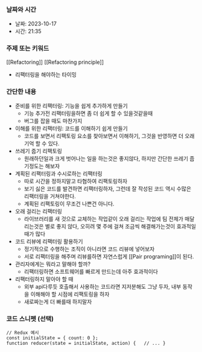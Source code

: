### 날짜와 시간

- 날짜: 2023-10-17
- 시간: 21:35

### 주제 또는 키워드
[[Refactoring]]
[[Refactoring principle]]
- 리팩터링을 해야하는 타이밍
### 간단한 내용
- 준비를 위한 리팩터링: 기능을 쉽게 추가하게 만들기
	- 기능 추가전 리팩터링을하면 좀 더 쉽게 할 수 있을것같을때
	- 버그를 잡을 때도 마찬가지
- 이해를 위한 리팩터링: 코드를 이해하기 쉽게 만들기
	- 코드를 보면서 리팩토링 요소를 찾아보면서 이해하기, 그것을 반영하면 더 오래 기억 할 수 있다.
- 쓰레기 줍기 리팩토링
	- 원래하던일과 크게 벗어나는 일을 하는것은 좋지않다, 하지만 간단한 쓰레기 줍기정도는 해보자
- 계획된 리팩터링과 수시로하는 리팩터링
	- 따로 시간을 정하지말고 타협하여 리팩토링하자
	- 보기 싫은 코드를 발견하면 리팩터링하자, 그런데 잘 작성된 코드 역시 수많은 리팩터링을 거쳐야한다.
	- 계획된 리팩토링이 무조건 나쁜건 아니다.
- 오래 걸리는 리팩터링
	- 라이브러리를 새 것으로 교체하는 작업같이 오래 걸리는 작업에 팀 전체가 매달리는것은 별로 좋지 않다, 오히려 몇 주에 걸쳐 조금씩 해결해가는것이 효과적일 때가 많다
- 코드 리뷰에 리팩터링 활용하기
	- 정기적으로 수행하는 조직이 아니라면 코드 리뷰에 넣어보자
	- 서로 리팩터링을 해주며 리뷰를하면 자연스럽게 [[Pair programing]]이 된다.
- 관리자에게는 뭐라고 말해야 할까?
	- 리팩터링하면 소프트웨어를 빠르게 만드는데 아주 효과적이다
- 리팩터링하지 말아야 할 때
	- 외부 api다루듯 호출해서 사용하는 코드라면 지저분해도 그냥 두자, 내부 동작을 이해해야 할 시점에 리팩토링을 하자
	- 새로짜는게 더 빠를때 하지말자

### 코드 스니펫 (선택)

```
// Redux 예시 
const initialState = { count: 0 };
function reducer(state = initialState, action) {   // ... }
```
